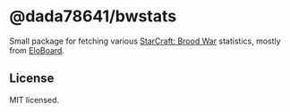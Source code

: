 # @dada78641/bwstats

Small package for fetching various [StarCraft: Brood War](https://starcraft.blizzard.com/) statistics, mostly from [EloBoard](https://eloboard.com/).

## License

MIT licensed.
